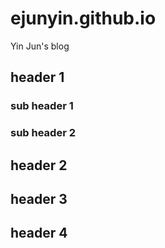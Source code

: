 # ejunyin.github.io
Yin Jun's blog
## header 1
### sub header 1
### sub header 2
## header 2
## header 3
## header 4
